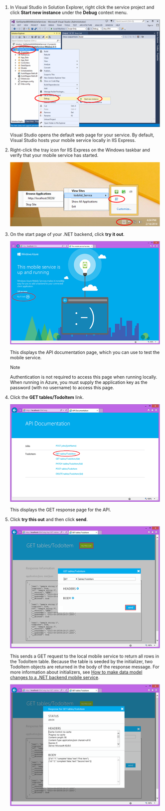 
1. In Visual Studio in Solution Explorer, right click the service project and click **Start new instance** under the **Debug** context menu.
   
    ![start mobile service project locally](./media/mobile-services-dotnet-backend-test-local-service-api-documentation/vs-start-debug-service-project.png)
   
    Visual Studio opens the default web page for your service. By default, Visual Studio hosts your mobile service locally in IIS Express.
2. Right-click the tray icon for IIS Express on the Windows taskbar and verify that your mobile service has started.
   
     ![verify the mobile service in the taskbar](./media/mobile-services-dotnet-backend-test-local-service-api-documentation/iis-express-tray.png)
3. On the start page of your .NET backend, click **try it out**.
   
    ![mobile service start up page](./media/mobile-services-dotnet-backend-test-local-service-api-documentation/service-welcome-page.png)
   
    This displays the API documentation page, which you can use to test the mobile service.
   
   > [!NOTE]
   > Authentication is not required to access this page when running locally. When running in Azure, you must supply the application key as the password (with no username) to access this page.
   > 
   > 
4. Click the **GET tables/TodoItem** link.
   
    ![](./media/mobile-services-dotnet-backend-test-local-service-api-documentation/service-api-documentation-page.png)
   
    This displays the GET response page for the API.
5. Click **try this out** and then click **send**.
   
    ![](./media/mobile-services-dotnet-backend-test-local-service-api-documentation/service-try-this-out-get-todoitems.png)
   
    This sends a GET request to the local mobile service to return all rows in the TodoItem table. Because the table is seeded by the initializer, two TodoItem objects are returned in the body of the response message. For more information about initializers, see [How to make data model changes to a .NET backend mobile service](../articles/mobile-services/mobile-services-dotnet-backend-how-to-use-code-first-migrations.md).
   
    ![](./media/mobile-services-dotnet-backend-test-local-service-api-documentation/service-try-this-out-get-response.png)

